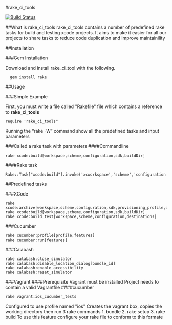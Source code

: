 #rake_ci_tools

[![Build Status](https://travis-ci.org/ChrisGriffiths/rake_ci_tools.svg?branch=master)](https://travis-ci.org/ChrisGriffiths/rake_ci_tools)

##What is rake_ci_tools
rake_ci_tools contains a number of predefined rake tasks for build and testing xcode projects.
It aims to make it easier for all our projects to share tasks to reduce code duplication and improve maintainility

##Installation

###Gem Installation

Download and install rake_ci_tool with the following.
```
  gem install rake
```

##Usage

###Simple Example

First, you must write a file called "Rakefile" file which contains a reference to **rake_ci_tools**
```
require 'rake_ci_tools"
```

Running the “rake -W” command show all the predefined tasks and input parameters


###Called a rake task with parameters
####Commandline
```
rake xcode:build[workspace,scheme,configuration,sdk,buildDir]
```
####Rake task
```
Rake::Task["xcode:build"].invoke('xcworkspace','scheme','configuration','sdk','buildDir')
```

##Predefined tasks

###XCode
```
rake xcode:archive[workspace,scheme,configuration,sdk,provisioning_profile,destinations] 
rake xcode:build[workspace,scheme,configuration,sdk,buildDir]
rake xcode:build_test[workspace,scheme,configuration,destinations]
```
###Cucumber
```
rake cucumber:profile[profile,features]
rake cucumber:run[features]
```
###Calabash
```
rake calabash:close_simulator
rake calabash:disable_location_dialog[bundle_id]
rake calabash:enable_accessibility
rake calabash:reset_simulator
```
###Vagrant
####Prerequisite
Vagrant must be installed
Project needs to contain a valid Vagrantfile
####cucumber
```
rake vagrant:ios_cucumber_tests
```
Configured to use profile named "ios"
Creates the vagrant box, copies the working directory then run 3 rake commands
    1. bundle
    2. rake setup
    3. rake build
To use this feature configure your rake file to conform to this formate    
